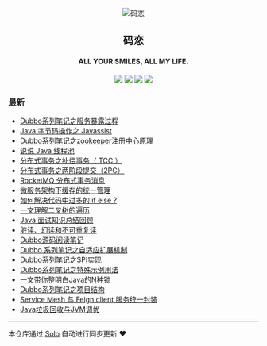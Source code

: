 <p align="center"><img alt="码恋" src="https://img.hacpai.com/file/2019/05/icon-3374e543.png"></p><h2 align="center">
码恋
</h2>

<h4 align="center">ALL YOUR SMILES, ALL MY LIFE.</h4>
<p align="center"><a title="码恋" target="_blank" href="https://github.com/aysaml/solo-blog"><img src="https://img.shields.io/github/last-commit/aysaml/solo-blog.svg?style=flat-square&color=FF9900"></a>
<a title="GitHub repo size in bytes" target="_blank" href="https://github.com/aysaml/solo-blog"><img src="https://img.shields.io/github/repo-size/aysaml/solo-blog.svg?style=flat-square"></a>
<a title="Solo Version" target="_blank" href="https://github.com/88250/solo/releases"><img src="https://img.shields.io/badge/solo-4.3.0-f1e05a.svg?style=flat-square&color=blueviolet"></a>
<a title="Hits" target="_blank" href="https://github.com/88250/hits"><img src="https://hits.b3log.org/aysaml/solo-blog.svg"></a></p>

### 最新

* [Dubbo系列笔记之服务暴露过程](https://aysaml.com/articles/2020/09/04/1599206156889.html)
* [Java 字节码操作之 Javassist ](https://aysaml.com/articles/2020/09/01/1598950702389.html)
* [Dubbo系列笔记之zookeeper注册中心原理](https://aysaml.com/articles/2020/08/17/1597658280603.html)
* [说说 Java 线程池](https://aysaml.com/articles/2020/08/03/1596440008840.html)
* [分布式事务之补偿事务（ TCC ）](https://aysaml.com/articles/2020/06/16/1592304957424.html)
* [分布式事务之两阶段提交（2PC）](https://aysaml.com/articles/2020/06/16/1592303735898.html)
* [RocketMQ 分布式事务消息](https://aysaml.com/articles/2020/06/16/1592296926344.html)
* [微服务架构下缓存的统一管理](https://aysaml.com/articles/2020/05/11/1589170001785.html)
* [如何解决代码中过多的 if else ?](https://aysaml.com/articles/2020/05/08/1588928166693.html)
* [一文理解二叉树的遍历](https://aysaml.com/articles/2020/04/29/1588154150735.html)
* [Java 面试知识总结回顾](https://aysaml.com/interview.html)
* [脏读、幻读和不可重复读](https://aysaml.com/articles/2020/01/04/1578137608006.html)
* [Dubbo源码阅读笔记](https://aysaml.com/articles/2020/01/04/1578130888106.html)
* [Dubbo 系列笔记之自适应扩展机制](https://aysaml.com/articles/2019/12/20/1576840669968.html)
* [Dubbo系列笔记之SPI实现](https://aysaml.com/articles/2019/12/17/1576579214365.html)
* [Dubbo系列笔记之特殊示例用法](https://aysaml.com/articles/2019/12/14/1576312634579.html)
* [一文带你整明白Java的N种锁](https://aysaml.com/articles/2019/11/21/1433223.html)
* [Dubbo系列笔记之项目结构](https://aysaml.com/articles/2019/11/15/1573790514430.html)
* [Service Mesh 与 Feign client 服务统一封装](https://aysaml.com/articles/2019/11/12/1573552790020.html)
* [Java垃圾回收与JVM调优](https://aysaml.com/articles/2019/10/19/1571482787072.html)



---

本仓库通过 [Solo](https://github.com/88250/solo) 自动进行同步更新 ❤️ 